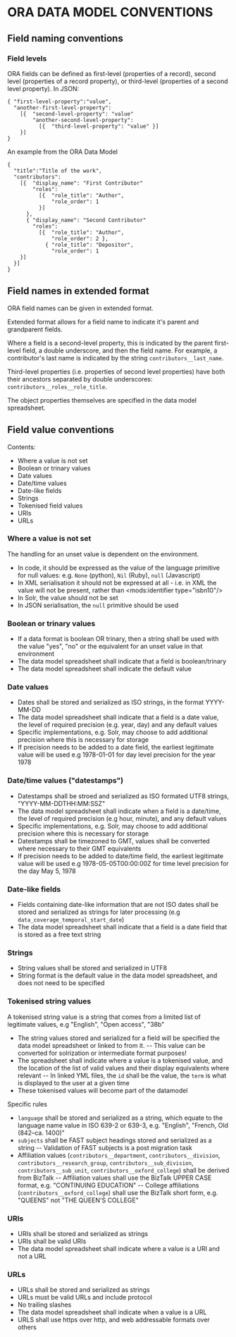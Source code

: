 ORA DATA MODEL CONVENTIONS
==========================

## Field naming conventions

### Field levels

ORA fields can be defined as first-level (properties of a record), second level (properties of a record property),
or third-level (properties of a second level property). In JSON:

```
{ "first-level-property":"value",
  "another-first-level-property": 
    [{  "second-level-property": "value"
        "another-second-level-property": 
          [{  "third-level-property": "value" }]
    }]
}
```

An example from the ORA Data Model

```
{ 
  "title":"Title of the work",
  "contributors": 
    [{  "display_name": "First Contributor"
        "roles": 
          [{  "role_title": "Author",
              "role_order": 1 
          }]
      },
      { "display_name": "Second Contributor"
        "roles": 
          [{  "role_title": "Author",
              "role_order": 2 },
            { "role_title": "Depositor",
              "role_order": 1
    }]
  }]
}
```

## Field names in extended format

ORA field names can be given in extended format.

Extended format allows for a field name to indicate it's parent and grandparent fields.

Where a field is a second-level property, this is indicated by the parent first-level field,
a double underscore, and then the field name. For example, a contributor's last name
is indicated by the string `contributors__last_name`.

Third-level properties (i.e. properties of second level properties) have both
their ancestors separated by double underscores: `contributors__roles__role_title`.

The object properties themselves are specified in the data model spreadsheet.


## Field value conventions

Contents:
- Where a value is not set
- Boolean or trinary values
- Date values
- Date/time values
- Date-like fields
- Strings
- Tokenised field values
- URIs
- URLs

### Where a value is not set

The handling for an unset value is dependent on the environment.

- In code, it should be expressed as the value of the language primitive for null values: e.g. `None` (python), `Nil` (Ruby), `null` (Javascript)
- In XML serialisation it should not be expressed at all - i.e. in XML the value will not be present, rather than <mods:identifier type="isbn10"/>
- In Solr, the value should not be set
- In JSON serialisation, the `null` primitive should be used

### Boolean or trinary values

- If a data format is boolean OR trinary, then a string shall be used with the value "yes", "no" or the equivalent for an unset value in that environment
- The data model spreadsheet shall indicate that a field is boolean/trinary
- The data model spreadsheet shall indicate the default value

### Date values
- Dates shall be stored and serialized as ISO strings, in the format YYYY-MM-DD
- The data model spreadsheet shall indicate that a field is a date value, the level of required precision (e.g. year, day) and any default values
- Specific implementations, e.g. Solr, may choose to add additional precision where this is necessary for storage
- If precision needs to be added to a date field, the earliest legitimate value will be used e.g 1978-01-01 for day level precision for the year 1978

### Date/time values ("datestamps")
- Datestamps shall be stroed and serialized as ISO formated UTF8 strings, "YYYY-MM-DDTHH:MM:SSZ"
- The data model spreadsheet shall indicate when a field is a date/time, the level of required precision (e.g hour, minute), and any default values
- Specific implementations, e.g. Solr, may choose to add additional precision where this is necessary for storage
- Datestamps shall be timezoned to GMT, values shall be converted where necessary to their GMT equivalents
- If precision needs to be added to date/time field, the earliest legitimate value will be used e.g 1978-05-05T00:00:00Z for time level precision for the day May 5, 1978

### Date-like fields 
- Fields containing date-like information that are not ISO dates shall be stored and serialized as strings for later processing (e.g `data_coverage_temporal_start_date`)
- The data model spreadsheet shall indicate that a field is a date field that is stored as a free text string

### Strings
- String values shall be stored and serialized in UTF8
- String format is the default value in the data model spreadsheet, and does not need to be specified

### Tokenised string values
A tokenised string value is a string that comes from a limited list of legitimate values, e.g "English", "Open access", "38b"

- The string values stored and serialized for a field will be specified the data model spreadsheet or linked to from it.
-- This value can be converted for solrization or intermediate format purposes!
- The spreadsheet shall indicate where a value is a tokenised value, and the location of the list of valid values and their display equivalents where relevant
-- In linked YML files, the `id` shall be the value, the `term` is what is displayed to the user at a given time
- These tokenised values will become part of the datamodel

Specific rules
- `language` shall be stored and serialized as a string, which equate to the language name value in ISO 639-2 or 639-3, e.g. "English", "French, Old (842–ca. 1400)"
- `subjects` shall be FAST subject headings stored and serialized as a string
-- Validation of FAST subjects is a post migration task
- Affiliation values (`contributors__department`, `contributors__division`, `contributors__research_group`, `contributors__sub_division`, `contributors__sub_unit`, `contributors__oxford_college`) shall be derived from BizTalk
-- Affiliation values shall use the BizTalk UPPER CASE format, e.g. "CONTINUING EDUCATION"
-- College affiliations (`contributors__oxford_college`) shall use the BizTalk short form, e.g. "QUEENS" not "THE QUEEN'S COLLEGE"

### URIs
- URIs shall be stored and serialized as strings
- URIs shall be valid URIs
- The data model spreadsheet shall indicate where a value is a URI and not a URL

### URLs
- URLs shall be stored and serialized as strings
- URLs must be valid URLs and include protocol
- No trailing slashes
- The data model spreadsheet shall indicate when a value is a URL
- URLS shall use https over http, and web addressable formats over others

